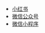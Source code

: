 * [小红书](TuiGuang/XiaoHongShu/)
* [微信公众号](TuiGuang/WeiXin/GongZhongHao/)
* [微信小程序](TuiGuang/WeiXin/XiaoChengXu/)